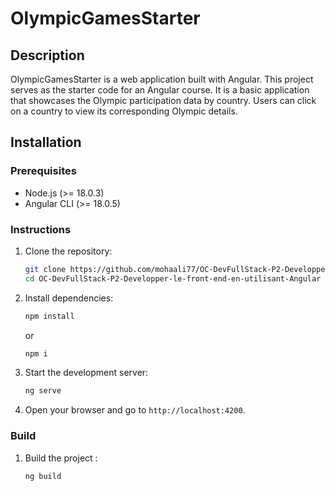 # OlympicGamesStarter

## Description

OlympicGamesStarter is a web application built with Angular. This project serves as the starter code for an Angular course. It is a basic application that showcases the Olympic participation data by country. Users can click on a country to view its corresponding Olympic details.

## Installation

### Prerequisites
- Node.js (>= 18.0.3)
- Angular CLI (>= 18.0.5)

### Instructions
1. Clone the repository:
    ```bash
    git clone https://github.com/mohaali77/OC-DevFullStack-P2-Developper-le-front-end-en-utilisant-Angular
    cd OC-DevFullStack-P2-Developper-le-front-end-en-utilisant-Angular
    ```

2. Install dependencies:
    ```bash
    npm install
    ```
    or 

    ```bash
    npm i
    ```


3. Start the development server:
    ```bash
    ng serve
    ```

4. Open your browser and go to `http://localhost:4200`.

### Build

1. Build the project :

    ```bash
    ng build
    ```

